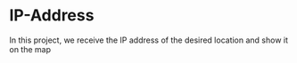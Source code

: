 # IP-Address
In this project, we receive the IP address of the desired location and show it on the map
